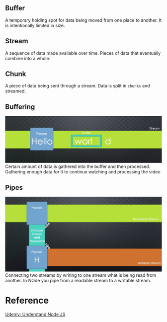 ## Buffer
A temporary holding spot for data being moved from one place to another. It is intentionally limited in size.

## Stream
A sequence of data made available over time. Pieces of data that eventually combine into a whole.

## Chunk
A piece of data being sent through a stream. Data is split in `chunks` and streamed.

## Buffering
![bffer&stream](../assets/img/bufferandstream.png)
Certain amount of data is gathered into the buffer and then processed.<br>
Gathering enough data for it to continue watching and processing the video

## Pipes
![Pipes](../assets/img/pipes.png)
Connecting two streams by writing to one stream what is being read from another. In NOde you pipe from a readable stream to a writable stream.





# Reference
[Udemy: Understand Node JS](https://www.udemy.com/understand-nodejs)